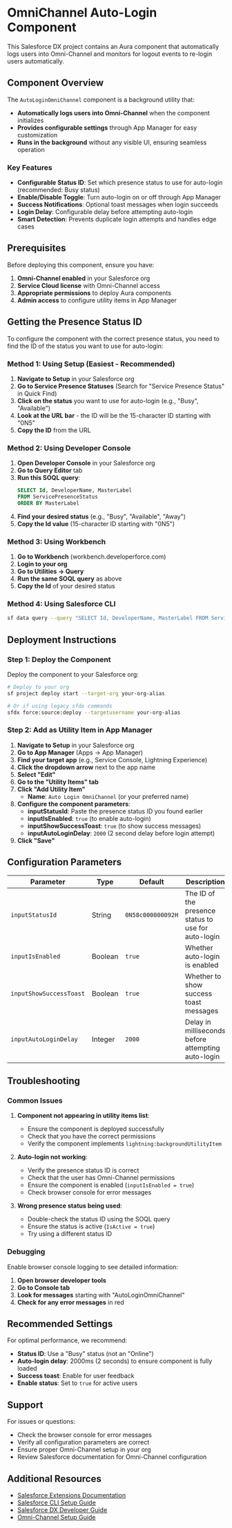 # OmniChannel Auto-Login Component

This Salesforce DX project contains an Aura component that automatically logs users into Omni-Channel and monitors for logout events to re-login users automatically.

## Component Overview

The `AutoLoginOmniChannel` component is a background utility that:

- **Automatically logs users into Omni-Channel** when the component initializes
- **Provides configurable settings** through App Manager for easy customization
- **Runs in the background** without any visible UI, ensuring seamless operation

### Key Features

- **Configurable Status ID**: Set which presence status to use for auto-login (recommended: Busy status)
- **Enable/Disable Toggle**: Turn auto-login on or off through App Manager
- **Success Notifications**: Optional toast messages when login succeeds
- **Login Delay**: Configurable delay before attempting auto-login
- **Smart Detection**: Prevents duplicate login attempts and handles edge cases

## Prerequisites

Before deploying this component, ensure you have:

1. **Omni-Channel enabled** in your Salesforce org
2. **Service Cloud license** with Omni-Channel access
3. **Appropriate permissions** to deploy Aura components
4. **Admin access** to configure utility items in App Manager

## Getting the Presence Status ID

To configure the component with the correct presence status, you need to find the ID of the status you want to use for auto-login:

### Method 1: Using Setup (Easiest - Recommended)

1. **Navigate to Setup** in your Salesforce org
2. **Go to Service Presence Statuses** (Search for "Service Presence Status" in Quick Find)
3. **Click on the status** you want to use for auto-login (e.g., "Busy", "Available")
4. **Look at the URL bar** - the ID will be the 15-character ID starting with "0N5"
5. **Copy the ID** from the URL

### Method 2: Using Developer Console

1. **Open Developer Console** in your Salesforce org
2. **Go to Query Editor** tab
3. **Run this SOQL query**:
   ```sql
   SELECT Id, DeveloperName, MasterLabel 
   FROM ServicePresenceStatus 
   ORDER BY MasterLabel
   ```
4. **Find your desired status** (e.g., "Busy", "Available", "Away")
5. **Copy the Id value** (15-character ID starting with "0N5")

### Method 3: Using Workbench

1. **Go to Workbench** (workbench.developerforce.com)
2. **Login to your org**
3. **Go to Utilities → Query**
4. **Run the same SOQL query** as above
5. **Copy the Id** of your desired status

### Method 4: Using Salesforce CLI

```bash
sf data query --query "SELECT Id, DeveloperName, MasterLabel FROM ServicePresenceStatus WHERE IsActive = true" --target-org your-org-alias
```

## Deployment Instructions

### Step 1: Deploy the Component

Deploy the component to your Salesforce org:

```bash
# Deploy to your org
sf project deploy start --target-org your-org-alias

# Or if using legacy sfdx commands
sfdx force:source:deploy --targetusername your-org-alias
```

### Step 2: Add as Utility Item in App Manager

1. **Navigate to Setup** in your Salesforce org
2. **Go to App Manager** (Apps → App Manager)
3. **Find your target app** (e.g., Service Console, Lightning Experience)
4. **Click the dropdown arrow** next to the app name
5. **Select "Edit"**
6. **Go to the "Utility Items" tab**
7. **Click "Add Utility Item"**
   - **Name**: `Auto Login OmniChannel` (or your preferred name)
8. **Configure the component parameters**:
   - **inputStatusId**: Paste the presence status ID you found earlier
   - **inputIsEnabled**: `true` (to enable auto-login)
   - **inputShowSuccessToast**: `true` (to show success messages)
   - **inputAutoLoginDelay**: `2000` (2 second delay before login attempt)
9. **Click "Save"**

## Configuration Parameters

| Parameter | Type | Default | Description |
|-----------|------|---------|-------------|
| `inputStatusId` | String | `0N58c000000092H` | The ID of the presence status to use for auto-login |
| `inputIsEnabled` | Boolean | `true` | Whether auto-login is enabled |
| `inputShowSuccessToast` | Boolean | `true` | Whether to show success toast messages |
| `inputAutoLoginDelay` | Integer | `2000` | Delay in milliseconds before attempting auto-login |

## Troubleshooting

### Common Issues

1. **Component not appearing in utility items list**:
   - Ensure the component is deployed successfully
   - Check that you have the correct permissions
   - Verify the component implements `lightning:backgroundUtilityItem`

2. **Auto-login not working**:
   - Verify the presence status ID is correct
   - Check that the user has Omni-Channel permissions
   - Ensure the component is enabled (`inputIsEnabled = true`)
   - Check browser console for error messages

3. **Wrong presence status being used**:
   - Double-check the status ID using the SOQL query
   - Ensure the status is active (`IsActive = true`)
   - Try using a different status ID

### Debugging

Enable browser console logging to see detailed information:
1. **Open browser developer tools**
2. **Go to Console tab**
3. **Look for messages** starting with "AutoLoginOmniChannel"
4. **Check for any error messages** in red

## Recommended Settings

For optimal performance, we recommend:

- **Status ID**: Use a "Busy" status (not an "Online")
- **Auto-login delay**: 2000ms (2 seconds) to ensure component is fully loaded
- **Success toast**: Enable for user feedback
- **Enable status**: Set to `true` for active users

## Support

For issues or questions:
- Check the browser console for error messages
- Verify all configuration parameters are correct
- Ensure proper Omni-Channel setup in your org
- Review Salesforce documentation for Omni-Channel configuration

## Additional Resources

- [Salesforce Extensions Documentation](https://developer.salesforce.com/tools/vscode/)
- [Salesforce CLI Setup Guide](https://developer.salesforce.com/docs/atlas.en-us.sfdx_setup.meta/sfdx_setup/sfdx_setup_intro.htm)
- [Salesforce DX Developer Guide](https://developer.salesforce.com/docs/atlas.en-us.sfdx_dev.meta/sfdx_dev/sfdx_dev_intro.htm)
- [Omni-Channel Setup Guide](https://help.salesforce.com/s/articleView?id=sf.omni_channel_setup.htm)
